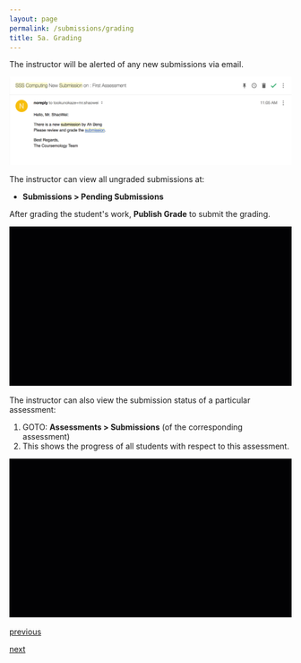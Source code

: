 ```yaml
---
layout: page
permalink: /submissions/grading
title: 5a. Grading
---
```


The instructor will be alerted of any new submissions via email.

![5A-1](/images/5A-1.png)

The instructor can view all ungraded submissions at:
  * **Submissions > Pending Submissions**

After grading the student's work, **Publish Grade** to submit the grading.

![5A-2](/images/5A-2.gif)

The instructor can also view the submission status of a particular assessment:
  1. GOTO: **Assessments > Submissions** (of the corresponding assessment)
  2. This shows the progress of all students with respect to this assessment.

![5A-3](/images/5A-3.gif)

[previous](/assessments/student-instructor-view)

[next](/submissions/code-review-comments)